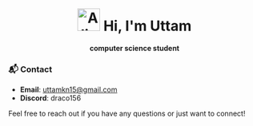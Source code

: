<h1 align="center"><img src="https://raw.githubusercontent.com/Tarikul-Islam-Anik/Animated-Fluent-Emojis/master/Emojis/Smilies/Alien%20Monster.png" alt="Alien Monster" width="45" height="45" />
 Hi, I'm Uttam</h1>
<p align="center">
   <b>computer science student</b>
</p>

### 📬 Contact

- **Email**: [uttamkn15@gmail.com](mailto:uttamkn15@gmail.com)
- **Discord**: draco156

Feel free to reach out if you have any questions or just want to connect!
